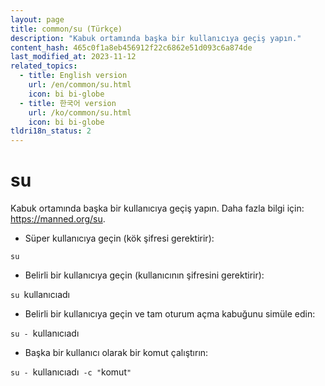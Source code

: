 ```yaml
---
layout: page
title: common/su (Türkçe)
description: "Kabuk ortamında başka bir kullanıcıya geçiş yapın."
content_hash: 465c0f1a8eb456912f22c6862e51d093c6a874de
last_modified_at: 2023-11-12
related_topics:
  - title: English version
    url: /en/common/su.html
    icon: bi bi-globe
  - title: 한국어 version
    url: /ko/common/su.html
    icon: bi bi-globe
tldri18n_status: 2
---
```

# su

Kabuk ortamında başka bir kullanıcıya geçiş yapın.
Daha fazla bilgi için: <https://manned.org/su>.

- Süper kullanıcıya geçin (kök şifresi gerektirir):

`su`

- Belirli bir kullanıcıya geçin (kullanıcının şifresini gerektirir):

`su `<span class="tldr-var badge badge-pill bg-dark-lm bg-white-dm text-white-lm text-dark-dm font-weight-bold">kullanıcıadı</span>

- Belirli bir kullanıcıya geçin ve tam oturum açma kabuğunu simüle edin:

`su - `<span class="tldr-var badge badge-pill bg-dark-lm bg-white-dm text-white-lm text-dark-dm font-weight-bold">kullanıcıadı</span>

- Başka bir kullanıcı olarak bir komut çalıştırın:

`su - `<span class="tldr-var badge badge-pill bg-dark-lm bg-white-dm text-white-lm text-dark-dm font-weight-bold">kullanıcıadı</span>` -c "`<span class="tldr-var badge badge-pill bg-dark-lm bg-white-dm text-white-lm text-dark-dm font-weight-bold">komut</span>`"`
